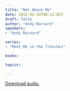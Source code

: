 ```yaml
---
title: "Not About Me"
date: 2015-05-24T08:12:02Z
draft: false
author: "Andy Barnard"
speakers:
- "Andy Barnard"

series:
- "Meet Me in the Trenches"

books:

topics:

---
```

[Download audio.](https://s3-eu-west-1.amazonaws.com/renownchurch/sermons/2015/05/2015-05-24_NotAboutMe.mp3)